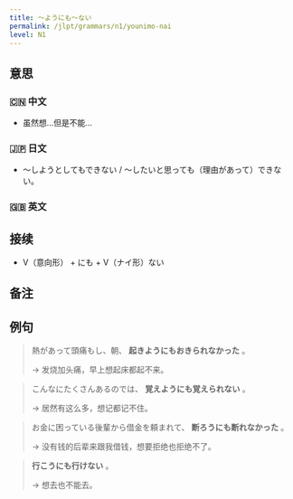 ```yaml
---
title: 〜ようにも〜ない
permalink: /jlpt/grammars/n1/younimo-nai
level: N1
---
```


## 意思

### 🇨🇳 中文

- 虽然想...但是不能…

### 🇯🇵 日文

- 〜しようとしてもできない / 〜したいと思っても（理由があって）できない。

### 🇬🇧 英文


## 接续

- V（意向形） + にも + V（ナイ形）ない

## 备注


## 例句

> 熱があって頭痛もし、朝、 **起きようにもおきられなかった** 。
>
> → 发烧加头痛，早上想起床都起不来。

> こんなにたくさんあるのでは、 **覚えようにも覚えられない** 。
>
> → 居然有这么多，想记都记不住。

> お金に困っている後輩から借金を頼まれて、 **断ろうにも断れなかった** 。
>
> → 没有钱的后辈来跟我借钱，想要拒绝也拒绝不了。

> **行こうにも行けない** 。
>
> → 想去也不能去。

